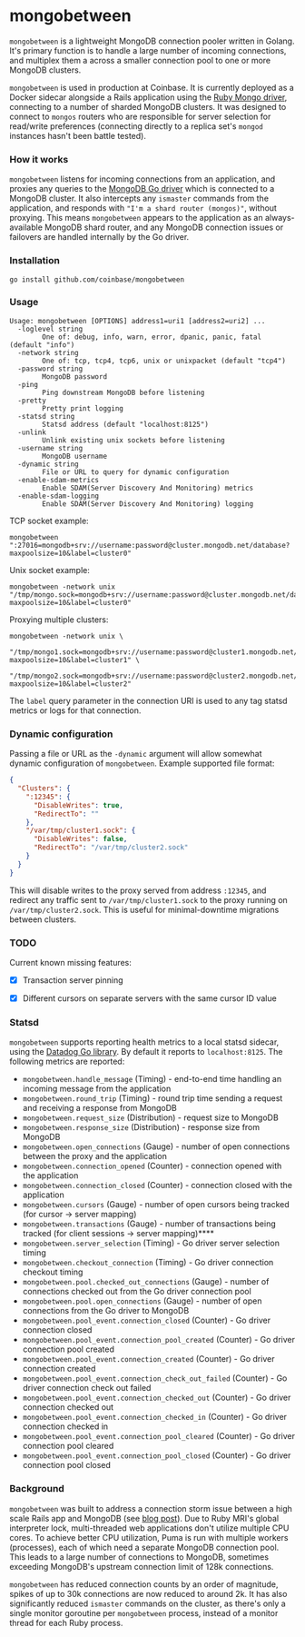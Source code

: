 # mongobetween
`mongobetween` is a lightweight MongoDB connection pooler written in Golang. It's primary function is to handle a large number of incoming connections, and multiplex them a across a smaller connection pool to one or more MongoDB clusters.

`mongobetween` is used in production at Coinbase. It is currently deployed as a Docker sidecar alongside a Rails application using the [Ruby Mongo driver](https://github.com/mongodb/mongo-ruby-driver), connecting to a number of sharded MongoDB clusters. It was designed to connect to `mongos` routers who are responsible for server selection for read/write preferences (connecting directly to a replica set's `mongod` instances hasn't been battle tested).

### How it works
`mongobetween` listens for incoming connections from an application, and proxies any queries to the [MongoDB Go driver](https://github.com/mongodb/mongo-go-driver) which is connected to a MongoDB cluster. It also intercepts any `ismaster` commands from the application, and responds with `"I'm a shard router (mongos)"`, without proxying. This means `mongobetween` appears to the application as an always-available MongoDB shard router, and any MongoDB connection issues or failovers are handled internally by the Go driver.

### Installation
```
go install github.com/coinbase/mongobetween
```

### Usage
```
Usage: mongobetween [OPTIONS] address1=uri1 [address2=uri2] ...
  -loglevel string
    	One of: debug, info, warn, error, dpanic, panic, fatal (default "info")
  -network string
    	One of: tcp, tcp4, tcp6, unix or unixpacket (default "tcp4")
  -password string
    	MongoDB password
  -ping
    	Ping downstream MongoDB before listening
  -pretty
    	Pretty print logging
  -statsd string
    	Statsd address (default "localhost:8125")
  -unlink
    	Unlink existing unix sockets before listening
  -username string
    	MongoDB username
  -dynamic string
    	File or URL to query for dynamic configuration
  -enable-sdam-metrics
        Enable SDAM(Server Discovery And Monitoring) metrics
  -enable-sdam-logging
        Enable SDAM(Server Discovery And Monitoring) logging
```

TCP socket example:
```
mongobetween ":27016=mongodb+srv://username:password@cluster.mongodb.net/database?maxpoolsize=10&label=cluster0"
```

Unix socket example:
```
mongobetween -network unix "/tmp/mongo.sock=mongodb+srv://username:password@cluster.mongodb.net/database?maxpoolsize=10&label=cluster0"
```

Proxying multiple clusters:
```
mongobetween -network unix \
  "/tmp/mongo1.sock=mongodb+srv://username:password@cluster1.mongodb.net/database?maxpoolsize=10&label=cluster1" \
  "/tmp/mongo2.sock=mongodb+srv://username:password@cluster2.mongodb.net/database?maxpoolsize=10&label=cluster2"
```

The `label` query parameter in the connection URI is used to any tag statsd metrics or logs for that connection.

### Dynamic configuration

Passing a file or URL as the `-dynamic` argument will allow somewhat dynamic configuration of `mongobetween`. Example supported file format:
```json
{
  "Clusters": {
    ":12345": {
      "DisableWrites": true,
      "RedirectTo": ""
    },
    "/var/tmp/cluster1.sock": {
      "DisableWrites": false,
      "RedirectTo": "/var/tmp/cluster2.sock"
    }
  }
}
```

This will disable writes to the proxy served from address `:12345`, and redirect any traffic sent to `/var/tmp/cluster1.sock` to the proxy running on `/var/tmp/cluster2.sock`. This is useful for minimal-downtime migrations between clusters.

### TODO

Current known missing features:
- [X] Transaction server pinning
- [X] Different cursors on separate servers with the same cursor ID value


### Statsd
`mongobetween` supports reporting health metrics to a local statsd sidecar, using the [Datadog Go library](github.com/DataDog/datadog-go). By default it reports to `localhost:8125`. The following metrics are reported:
- `mongobetween.handle_message` (Timing) - end-to-end time handling an incoming message from the application
- `mongobetween.round_trip` (Timing) - round trip time sending a request and receiving a response from MongoDB
- `mongobetween.request_size` (Distribution) - request size to MongoDB
- `mongobetween.response_size` (Distribution) - response size from MongoDB
- `mongobetween.open_connections` (Gauge) - number of open connections between the proxy and the application
- `mongobetween.connection_opened` (Counter) - connection opened with the application
- `mongobetween.connection_closed` (Counter) - connection closed with the application
- `mongobetween.cursors` (Gauge) - number of open cursors being tracked (for cursor -> server mapping)
- `mongobetween.transactions` (Gauge) - number of transactions being tracked (for client sessions -> server mapping)****
- `mongobetween.server_selection` (Timing) - Go driver server selection timing
- `mongobetween.checkout_connection` (Timing) - Go driver connection checkout timing
- `mongobetween.pool.checked_out_connections` (Gauge) - number of connections checked out from the Go driver connection pool
- `mongobetween.pool.open_connections` (Gauge) - number of open connections from the Go driver to MongoDB
- `mongobetween.pool_event.connection_closed` (Counter) - Go driver connection closed
- `mongobetween.pool_event.connection_pool_created` (Counter) - Go driver connection pool created
- `mongobetween.pool_event.connection_created` (Counter) - Go driver connection created
- `mongobetween.pool_event.connection_check_out_failed` (Counter) - Go driver connection check out failed
- `mongobetween.pool_event.connection_checked_out` (Counter) - Go driver connection checked out
- `mongobetween.pool_event.connection_checked_in` (Counter) - Go driver connection checked in
- `mongobetween.pool_event.connection_pool_cleared` (Counter) - Go driver connection pool cleared
- `mongobetween.pool_event.connection_pool_closed` (Counter) - Go driver connection pool closed

### Background
`mongobetween` was built to address a connection storm issue between a high scale Rails app and MongoDB (see [blog post](https://blog.coinbase.com/scaling-connections-with-ruby-and-mongodb-99204dbf8857)). Due to Ruby MRI's global interpreter lock, multi-threaded web applications don't utilize multiple CPU cores. To achieve better CPU utilization, Puma is run with multiple workers (processes), each of which need a separate MongoDB connection pool. This leads to a large number of connections to MongoDB, sometimes exceeding MongoDB's upstream connection limit of 128k connections.

`mongobetween` has reduced connection counts by an order of magnitude, spikes of up to 30k connections are now reduced to around 2k. It has also significantly reduced `ismaster` commands on the cluster, as there's only a single monitor goroutine per `mongobetween` process, instead of a monitor thread for each Ruby process.